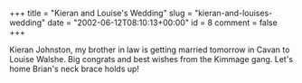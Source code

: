 +++
title = "Kieran and Louise's Wedding"
slug = "kieran-and-louises-wedding"
date = "2002-06-12T08:10:13+00:00"
id = 8
comment = false
+++

Kieran Johnston, my brother in law is getting married tomorrow in Cavan to Louise Walshe. Big congrats and best wishes from the Kimmage gang. Let's home Brian's neck brace holds up!


